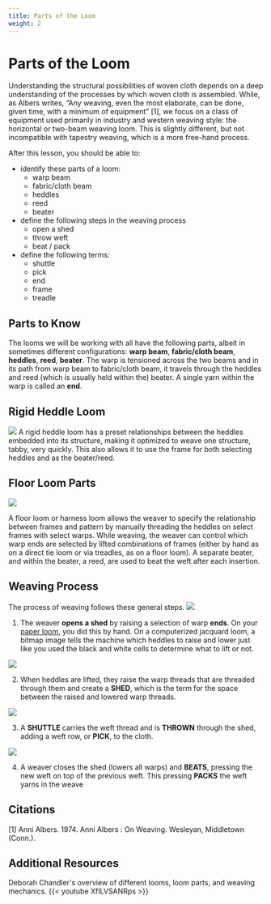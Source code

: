 ```yaml
---
title: Parts of the Loom
weight: 2
---
```


# Parts of the Loom
Understanding the structural possibilities of woven cloth depends on a deep understanding of the processes by which woven cloth is assembled. While, as Albers writes, “Any weaving, even the most elaborate, can be done, given time, with a minimum of equipment” [1], we focus on a class of equipment used primarily in industry and western weaving style: the horizontal or two-beam weaving loom. This is slightly different, but not incompatible with tapestry weaving, which is a more free-hand process. 

After this lesson, you should be able to: 
- identify these parts of a loom: 
    - warp beam
    - fabric/cloth beam
    - heddles
    - reed
    - beater
- define the following steps in the weaving process
    - open a shed
    - throw weft
    - beat / pack
- define the following terms: 
    - shuttle
    - pick
    - end
    - frame
    - treadle


## Parts to Know
The looms we will be working with all have the following parts, albeit in sometimes different configurations: **warp beam**, **fabric/cloth beam**, **heddles**, **reed**, **beater**. The warp is tensioned across the two beams and in its path from warp beam to fabric/cloth beam, it travels through the heddles and reed (which is usually held within the) beater. A single yarn within the warp is called an **end**. 


## Rigid Heddle Loom
![](/images/CricketLoomParts.jpg)
A rigid heddle loom has a preset relationships between the heddles embedded into its structure, making it optimized to weave one structure, tabby, very quickly. This also allows it to use the frame for both selecting heddles and as the beater/reed. 


## Floor Loom Parts

![](/images/loom_parts.jpg)

A floor loom or harness loom allows the weaver to specify the relationship between frames and pattern by manually threading the heddles on select frames with select warps. While weaving, the weaver can control which warp ends are selected by lifted combinations of frames (either by hand as on a direct tie loom or via treadles, as on a floor loom). A separate beater, and within the beater, a reed, are used to beat the weft after each insertion. 


## Weaving Process
The process of weaving follows these general steps. 
![](/images/loom_process_1.jpg)

1. The weaver **opens a shed** by raising a selection of warp **ends**. On your [paper loom](../paper-weaving), you did this by hand. On a computerized jacquard loom, a bitmap image tells the machine which heddles to raise and lower just like you used the black and white cells to determine what to lift or not.


![](/images/loom_process_2.jpg)

2. When heddles are lifted, they raise the warp threads that are threaded through them and create a **SHED**, which is the term for the space between the raised and lowered warp threads.

![](/images/loom_process_3.jpg)

3. A **SHUTTLE** carries the weft thread and is **THROWN** through the shed, adding a weft row, or **PICK**, to the cloth.

![](/images/loom_process_4.jpg)

4. A weaver closes the shed (lowers all warps) and **BEATS**, pressing the new weft on top of the previous weft. This pressing **PACKS** the weft yarns in the weave


## Citations
[1] Anni Albers. 1974. Anni Albers : On Weaving. Wesleyan, Middletown (Conn.).

## Additional Resources
Deborah Chandler's overview of different looms, loom parts, and weaving mechanics. 
{{< youtube XfILVSANRps >}}

